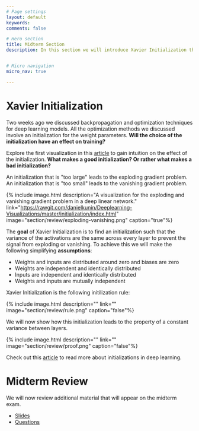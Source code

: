 ```yaml
---
# Page settings
layout: default
keywords:
comments: false

# Hero section
title: Midterm Section
description: In this section we will introduce Xavier Initialization then review additional material that will be on the midterm exam.


# Micro navigation
micro_nav: true

---
```




# Xavier Initialization

Two weeks ago we discussed backpropagation and optimization techniques for deep learning models.  All the optimization methods we discussed involve an initialization for the weight parameters.  **Will the choice of the initialization have an effect on training?**

Explore the first visualization in this [article](https://rawgit.com/danielkunin/Deeplearning-Visualizations/master/initialization/index.html) to gain intuition on the effect of the initialization. **What makes a good initialization?  Or rather what makes a bad initialization?** 

<!-- {% include image.html description="" link="https://rawgit.com/danielkunin/Deeplearning-Visualizations/master/initialization/index.html" image="section/review/initialization.png" caption="false"%} -->

An initialization that is "too large" leads to the exploding gradient problem.  An initialization that is "too small" leads to the vanishing gradient problem.

{% include image.html description="A visualization for the exploding and vanishing gradient problem in a deep linear network." link="https://rawgit.com/danielkunin/Deeplearning-Visualizations/master/initialization/index.html" image="section/review/exploding-vanishing.png" caption="true"%}


The **goal** of Xavier Initialization is to find an initialization such that the variance of the activations are the same across every layer to prevent the signal from exploding or vanishing.  To achieve this we will make the following simplifying **assumptions**:

  * Weights and inputs are distributed around zero and biases are zero
  * Weights are independent and identically distributed
  * Inputs are independent and identically distributed
  * Weights and inputs are mutually independent

Xavier Initialization is the following initilization rule:

{% include image.html description="" link="" image="section/review/rule.png" caption="false"%}

We will now show how this initialization leads to the property of a constant variance between layers.

{% include image.html description="" link="" image="section/review/proof.png" caption="false"%}

Check out this [article](https://rawgit.com/danielkunin/Deeplearning-Visualizations/master/initialization/index.html) to read more about initializations in deep learning.


# Midterm Review

We will now review additional material that will appear on the midterm exam.  

  * [Slides](https://docs.google.com/presentation/d/1Vgbv1D212r67qAFODDlxvCka-huBoqGWYXJ8PkHu2-o/edit?usp=sharing)
  * [Questions](https://www.mentimeter.com/s/1925b59f81e274227476440ee78bb318/099a806113b9)






